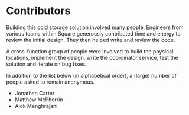 # Contributors

Building this cold storage solution involved many people. Engineers from various teams within Square generously
contributed time and energy to review the initial design. They then helped write and review the code.

A cross-function group of people were involved to build the physical locations, implement the design, write the
coordinator service, test the solution and iterate on bug fixes.

In addition to the list below (in alphabetical order), a (large) number of people asked to remain anonymous.

* Jonathan Carter
* Matthew McPherrin
* Alok Menghrajani

